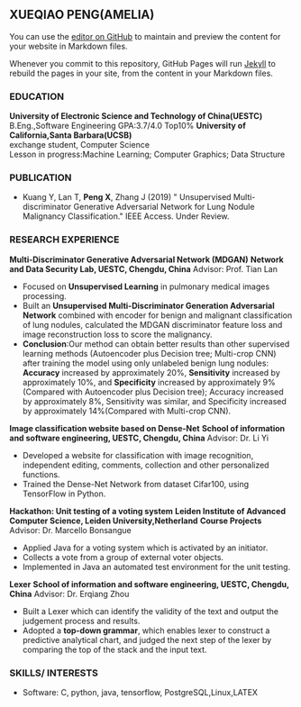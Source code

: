 ## XUEQIAO PENG(AMELIA)

You can use the [editor on GitHub](https://github.com/Ameliapeng/XueqiaoPeng.github.io/edit/master/index.md) to maintain and preview the content for your website in Markdown files.

Whenever you commit to this repository, GitHub Pages will run [Jekyll](https://jekyllrb.com/) to rebuild the pages in your site, from the content in your Markdown files.

### EDUCATION
**University of Electronic Science and Technology of China(UESTC)**  
B.Eng.,Software Engineering                 GPA:3.7/4.0 Top10%
**University of California,Santa Barbara(UCSB)**  
exchange student, Computer Science  
Lesson in progress:Machine Learning; Computer Graphics; Data Structure 

### PUBLICATION  
- Kuang Y, Lan T, **Peng X**, Zhang J (2019) " Unsupervised Multi-discriminator Generative Adversarial Network for Lung Nodule Malignancy Classification." IEEE Access. Under Review.

### RESEARCH EXPERIENCE
**Multi-Discriminator Generative Adversarial Network (MDGAN)**
**Network and Data Security Lab, UESTC, Chengdu, China**
Advisor: Prof. Tian Lan
* Focused on **Unsupervised Learning** in pulmonary medical images processing.
* Built an **Unsupervised Multi-Discriminator Generation Adversarial Network** combined with encoder for benign and malignant classification of lung nodules, calculated the MDGAN discriminator feature loss and image reconstruction loss to score the malignancy.
* **Conclusion**:Our method can obtain better results than other supervised learning methods (Autoencoder plus Decision tree; Multi-crop CNN) after training the model using only unlabeled benign lung nodules: **Accuracy** increased by approximately 20%, **Sensitivity** increased by approximately 10%, and **Specificity** increased by approximately 9% (Compared with Autoencoder plus Decision tree); Accuracy increased by approximately 8%, Sensitivity was similar, and Specificity increased by approximately 14%(Compared with Multi-crop CNN).

**Image classification website based on Dense-Net**
**School of information and software engineering, UESTC, Chengdu, China**
Advisor: Dr. Li Yi
* Developed a website for classification with image recognition, independent editing, comments, collection and other personalized functions.
*	Trained the Dense-Net Network from dataset Cifar100, using TensorFlow in Python.
                                                                                                                                               
**Hackathon: Unit testing of a voting system**
**Leiden Institute of Advanced Computer Science, Leiden University,Netherland** 
**Course Projects**
Advisor: Dr. Marcello Bonsangue
* Applied Java for a voting system which is activated by an initiator.
*	Collects a vote from a group of external voter objects.
*	Implemented in Java an automated test environment for the unit testing.

**Lexer**
**School of information and software engineering, UESTC, Chengdu, China**
Advisor: Dr. Erqiang Zhou
* Built a Lexer which can identify the validity of the text and output the judgement process and results.
*	Adopted a **top-down grammar**, which enables lexer to construct a predictive analytical chart, and judged the next step of the lexer by comparing the top of the stack and the input text.

### SKILLS/ INTERESTS  
- Software: C, python, java, tensorflow, PostgreSQL,Linux,LATEX 
  
